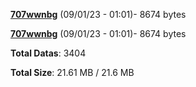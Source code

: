 [**707wwnbg**](/data/707wwnbg.txt) (09/01/23 - 01:01)- 8674 bytes

[**707wwnbg**](/data/707wwnbg.txt) (09/01/23 - 01:01)- 8674 bytes

**Total Datas**: 3404

**Total Size**: 21.61 MB / 21.6 MB